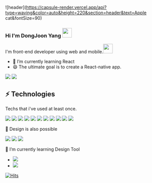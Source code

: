 ![header](https://capsule-render.vercel.app/api?type=waving&color=auto&height=220&section=header&text=Apple cat&fontSize=90)

### Hi I'm DongJoon Yang <img src="https://user-images.githubusercontent.com/72136213/200981438-4a73f3dc-7253-4e1e-b219-ca30a966c864.gif" width="30" height="30">   

I'm front-end developer using web and mobile.<img src="https://user-images.githubusercontent.com/72136213/201080561-4a464a32-9af6-4d7c-b942-0bb8e469fdcc.gif" width="30" height="30">

<ul>
  <li>🌱 I’m currently learning React</li>
  <li>😄 The ultimate goal is to create a React-native app.</li>
</ul>

<a href="https://velog.io/@devyang" target="_blank"><img src="https://img.shields.io/badge/velog-20C997?style=flat-square&logo=Velog&logoColor=white"/></a>
<a href="mailto:motokrzr11@gmail.com"><img src="https://img.shields.io/badge/motokrzr11@gmail.com-EA4335?style=flat-square&logo=Gmail&logoColor=white"/></a>

## ⚡ Technologies
Techs that i've used at least once.  

<img src="https://img.shields.io/badge/VSCODE-007ACC?style=flat-square&logo=Visual Studio Code&logoColor=white"/> <img src="https://img.shields.io/badge/HTML5-E34F26?style=flat-square&logo=HTML5&logoColor=white"/> <img src="https://img.shields.io/badge/CSS3-1572B6?style=flat-square&logo=CSS3&logoColor=white"/> <img src="https://img.shields.io/badge/JavaScript-F7DF1E?style=flat-square&logo=JavaScript&logoColor=black"/> <img src="https://img.shields.io/badge/jQuery-0769AD?style=flat-square&logo=jQuery&logoColor=white"/> <img src="https://img.shields.io/badge/Sass-CC6699?style=flat-square&logo=Sass&logoColor=white"/> <img src="https://img.shields.io/badge/React-61DAFB?style=flat-square&logo=React&logoColor=black"/> <img src="https://img.shields.io/badge/Node.js-339933?style=flat-square&logo=Node.js&logoColor=white"/> <img src="https://img.shields.io/badge/MySQL-4479A1?style=flat-square&logo=MySQL&logoColor=white"/> <img src="https://img.shields.io/badge/PHP-777BB4?style=flat-square&logo=PHP&logoColor=white"/> <img src="https://img.shields.io/badge/Git-F05032?style=flat-square&logo=Git&logoColor=white"/>




🎨 Design is also possible   

<img src="https://img.shields.io/badge/Photoshop-31A8FF?style=flat-square&logo=Adobe Photoshop&logoColor=white"/> <img src="https://img.shields.io/badge/Illustrator-FF9A00?style=flat-square&logo=Adobe Illustrator&logoColor=white"/> <img src="https://img.shields.io/badge/Adobe XD-FF61F6?style=flat-square&logo=Adobe XD&logoColor=white"/> 

🌱 I’m currently learning Design Tool
<ul>
  <li><img src="https://img.shields.io/badge/Figma-F24E1E?style=flat-square&logo=Figma&logoColor=white"/></li>
  <li><img src="https://img.shields.io/badge/Sketch-F7B500?style=flat-square&logo=Sketch&logoColor=black"/> </li>
</ul>


<!--
**dongjoonyang/dongjoonyang** is a ✨ _special_ ✨ repository because its `README.md` (this file) appears on your GitHub profile.

Here are some ideas to get you started:

- 🔭 I’m currently working on ...
- 🌱 I’m currently learning ...
- 👯 I’m looking to collaborate on ...
- 🤔 I’m looking for help with ...
- 💬 Ask me about ...
- 📫 How to reach me: ...
- 😄 Pronouns: ...
- ⚡ Fun fact: ...
-->
[![Hits](https://hits.seeyoufarm.com/api/count/incr/badge.svg?url=https%3A%2F%2Fgithub.com%2Fdongjoonyang&count_bg=%2379C83D&title_bg=%23555555&icon=&icon_color=%23E7E7E7&title=hits&edge_flat=false)](https://hits.seeyoufarm.com)
